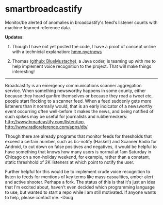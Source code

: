 # smartbroadcastify
Monitor/be alerted of anomalies in broadcastify's feed's listener counts with machine-learned reference data.

<B>Updates</b>: 
1) Though I have not yet posted the code, I have a proof of concept online with a technicial explanation: <a href="https://hmm.nyc/news/">hmm.nyc/news</a>

2) Thomas <a href="https://github.com/BlueMustache">(github: BlueMustache)</a>, a Java coder, is teaming up with me to help implement voice recognition to the project. That will make things interesting!
----

Broadcastify is an emergency communications scanner aggregation service. When something newsworthy happens in some county, either because they heard gunfire themselves or because they read a tweet etc, people start flocking to a scanner feed. When a feed suddenly gets more listeners than it normally would, that is an early indicator of a newsworthy event occurring often well-before it makes the news, and being notified of such spikes may be useful for journalists and rubberneckers: http://www.broadcastify.com/listen/top, http://www.radioreference.com/apps/db/

Though there are already programs that monitor feeds for thresholds that exceed a certain number, such as bc-notify (Haskell) and Scanner Radio for Android, to cut down on false positives and negatives, it would be helpful to have something that knows how many users is normal at 1am Saturday in Chicago on a non-holiday weekend, for example, rather than a constant, static threshhold of 2K listeners at which point to notify the user.

Further helpful for this would be to implement crude voice recognition to listen to feeds for mentions of key terms like mass casualities, amber alert and active shooter. Perhaps a fork. The status of this is that it's just an idea that I'm excited about, haven't even decided which programming language to use, but wanted to start a repo while I am still motivated. If anyone wants to help, please contact me. -Doug
